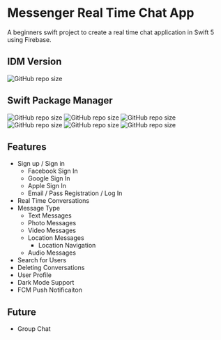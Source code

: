 # Messenger Real Time Chat App
A beginners swift project to create a real time chat application in Swift 5 using Firebase.

## IDM Version
<img alt="GitHub repo size" src="https://img.shields.io/badge/Xcode-Version%2013.3%20(13E113)-blue">

## Swift Package Manager
<img alt="GitHub repo size" src="https://img.shields.io/badge/Firebase-8.15.0-orange">
<img alt="GitHub repo size" src="https://img.shields.io/badge/GoogleSignIn-6.1.0-orange">
<img alt="GitHub repo size" src="https://img.shields.io/badge/Facebook-13.2.0-blue">
<img alt="GitHub repo size" src="https://img.shields.io/badge/MessageKit-3.8.0-green">
<img alt="GitHub repo size" src="https://img.shields.io/badge/SDWebImage-5.12.0-red">
<img alt="GitHub repo size" src="https://img.shields.io/badge/JGProgressHUB-2.2.0-yellow">

## Features
* Sign up / Sign in
    * Facebook Sign In
    * Google Sign In
    * Apple Sign In
    * Email / Pass Registration / Log In
* Real Time Conversations
* Message Type
    * Text Messages
    * Photo Messages
    * Video Messages
    * Location Messages
        * Location Navigation
    * Audio Messages
* Search for Users
* Deleting Conversations
* User Profile
* Dark Mode Support
* FCM Push Notificaiton
## Future
* Group Chat

